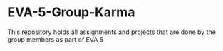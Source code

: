 # EVA-5-Group-Karma
This repository holds all assignments and projects that are done by the group members as part of EVA 5

